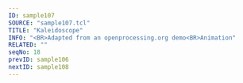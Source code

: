 ```yaml
---
ID: sample107
SOURCE: "sample107.tcl"
TITLE: "Kaleidoscope"
INFO: "<BR>Adapted from an openprocessing.org demo<BR>Animation"
RELATED: ""
seqNo: 18
prevID: sample106
nextID: sample108
---
```

